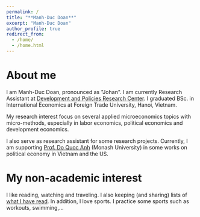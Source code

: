 ```yaml
---
permalink: /
title: "**Manh-Duc Doan**"
excerpt: "Manh-Duc Doan"
author_profile: true
redirect_from: 
  - /home/
  - /home.html
---
```


About me
========
I am Manh-Duc Doan, pronounced as "Johan". I am currently Research Assistant at [Development and Policies Research Center](https://depocen.org/en/). I graduated BSc. in International Economics at Foreign Trade University, Hanoi, Vietnam.

My research interest focus on several applied microeconomics topics with micro-methods, especially in labor economics, political economics and development economics.

I also serve as research assistant for some research projects. Currently, I am supporting [Prof. Do Quoc Anh](https://sites.google.com/site/qaquocanhdo/) (Monash University) in some works on political economy in Vietnam and the US.

My non-academic interest
========
I like reading, watching and traveling. I also keeping (and sharing) lists of [what I have read](https://docs.google.com/spreadsheets/d/1q8joCoLrbrx7aTreYLG0oRUFF_bp5p53H3fLeW9KnqI/edit?usp=sharing).
In addition, I love sports. I practice some sports such as workouts, swimming,...
